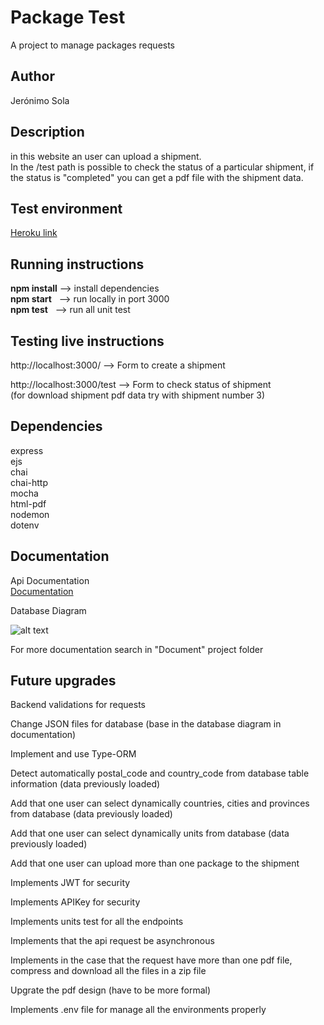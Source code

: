 # Package Test

A project to manage packages requests  


## Author

Jerónimo Sola


## Description

in this website an user can upload a shipment.  
In the /test path is possible to check the status of a particular shipment, if the status is "completed" you can get a pdf file with the shipment data.


## Test environment

[Heroku link](https://testpackage123.herokuapp.com)


## Running instructions

**npm install** --> install dependencies  
**npm start** &nbsp; --> run locally in port 3000  
**npm test** &nbsp; --> run all unit test


## Testing live instructions

http://localhost:3000/ --> Form to create a shipment

http://localhost:3000/test --> Form to check status of shipment   
(for download shipment pdf data try with shipment number 3)


## Dependencies

express  
ejs  
chai  
chai-http  
mocha  
html-pdf  
nodemon  
dotenv  


## Documentation

Api Documentation  
[Documentation](https://app.swaggerhub.com/apis-docs/cuchujero/packageAPI2/1.0.0)


Database Diagram

![alt text](https://i.ibb.co/hRdNcD6/bd-image.png)


For more documentation search in "Document" project folder


## Future upgrades

Backend validations for requests     

Change JSON files for database (base in the database diagram in documentation) 

Implement and use Type-ORM    

Detect automatically postal_code and country_code from database table information (data previously loaded)  

Add that one user can select dynamically countries, cities and provinces from database (data previously loaded)    

Add that one user can select dynamically units from database (data previously loaded)    

Add that one user can upload more than one package to the shipment    

Implements JWT for security    

Implements APIKey for security    

Implements units test for all the endpoints    

Implements that the api request be asynchronous     

Implements in the case that the request have more than one pdf file, compress and download all the files in a zip file    

Upgrate the pdf design (have to be more formal)     

Implements .env file for manage all the environments properly       
